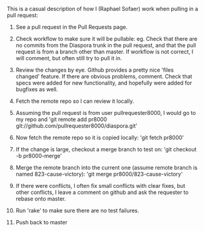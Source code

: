 This is a casual description of how I (Raphael Sofaer) work when pulling in a pull request:

1. See a pull request in the Pull Requests page.

2. Check workflow to make sure it will be pullable:  eg. Check that there are no commits from the Diaspora trunk in the pull request, and that the pull request is from a branch other than master.  If workflow is not correct, I will comment, but often still try to pull it in.

3. Review the changes by eye.  Github provides a pretty nice 'files changed' feature.  If there are obvious problems, comment.  Check that specs were added for new functionality, and hopefully were added for bugfixes as well.

4. Fetch the remote repo so I can review it locally.

  1. Assuming the pull request is from user pullrequester8000, I would go to my repo and 
    'git remote add pr8000 git://github.com/pullrequester8000/diaspora.git'
  
  2. Now fetch the remote repo so it is copied locally:
    'git fetch pr8000'

5. If the change is large, checkout a merge branch to test on:
  'git checkout -b pr8000-merge'

6. Merge the remote branch into the current one (assume remote branch is named 823-cause-victory):
  'git merge pr8000/823-cause-victory'

7. If there were conflicts, I often fix small conflicts with clear fixes, but other conflicts, I leave a comment on github and ask the requester to rebase onto master.

8. Run 'rake' to make sure there are no test failures.

9. Push back to master